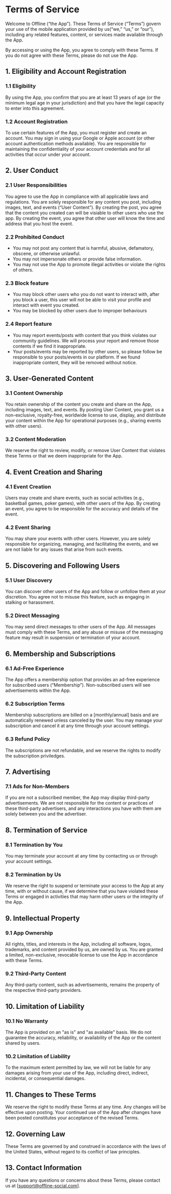 # Terms of Service

Welcome to Offline (“the App”). These Terms of Service (“Terms”) govern your use of the mobile application provided by us(“we,” “us,” or “our”), including any related features, content, or services made available through the App.

By accessing or using the App, you agree to comply with these Terms. If you do not agree with these Terms, please do not use the App.

## 1. Eligibility and Account Registration

### 1.1 Eligibility
By using the App, you confirm that you are at least 13 years of age (or the minimum legal age in your jurisdiction) and that you have the legal capacity to enter into this agreement.

### 1.2 Account Registration
To use certain features of the App, you must register and create an account. You may sign in using your Google or Apple account (or other account authentication methods available). You are responsible for maintaining the confidentiality of your account credentials and for all activities that occur under your account.

## 2. User Conduct

### 2.1 User Responsibilities
You agree to use the App in compliance with all applicable laws and regulations. You are solely responsible for any content you post, including images, text, and events (“User Content”). By creating the post, you agree that the content you created can will be visiable to other users who use the app. By creating the event, you agree that other user will know the time and address that you host the event.

### 2.2 Prohibited Conduct
- You may not post any content that is harmful, abusive, defamatory, obscene, or otherwise unlawful.
- You may not impersonate others or provide false information.
- You may not use the App to promote illegal activities or violate the rights of others.

### 2.3 Block feature
- You may block other users who you do not want to interact with, after you block a user, this user will not be able to visit your profile and interact with event you created.
- You may be blocked by other users due to improper behaviours

### 2.4 Report feature
- You may report events/posts with content that you think violates our community guidelines. We will process your report and remove those contents if we find it inappropriate.
- Your posts/events may be reported by other users, so please follow be responsible to your posts/events in our platform. If we found inappropriate content, they will be removed without notice.
  

## 3. User-Generated Content

### 3.1 Content Ownership
You retain ownership of the content you create and share on the App, including images, text, and events. By posting User Content, you grant us a non-exclusive, royalty-free, worldwide license to use, display, and distribute your content within the App for operational purposes (e.g., sharing events with other users).

### 3.2 Content Moderation
We reserve the right to review, modify, or remove User Content that violates these Terms or that we deem inappropriate for the App.

## 4. Event Creation and Sharing

### 4.1 Event Creation
Users may create and share events, such as social activities (e.g., basketball games, poker games), with other users of the App. By creating an event, you agree to be responsible for the accuracy and details of the event.

### 4.2 Event Sharing
You may share your events with other users. However, you are solely responsible for organizing, managing, and facilitating the events, and we are not liable for any issues that arise from such events.

## 5. Discovering and Following Users

### 5.1 User Discovery
You can discover other users of the App and follow or unfollow them at your discretion. You agree not to misuse this feature, such as engaging in stalking or harassment.

### 5.2 Direct Messaging
You may send direct messages to other users of the App. All messages must comply with these Terms, and any abuse or misuse of the messaging feature may result in suspension or termination of your account.

## 6. Membership and Subscriptions

### 6.1 Ad-Free Experience
The App offers a membership option that provides an ad-free experience for subscribed users (“Membership”). Non-subscribed users will see advertisements within the App.

### 6.2 Subscription Terms
Membership subscriptions are billed on a [monthly/annual] basis and are automatically renewed unless canceled by the user. You may manage your subscription and cancel it at any time through your account settings.

### 6.3 Refund Policy
The subscriptions are not refundable, and we reserve the rights to modify the subscription priviledges.

## 7. Advertising

### 7.1 Ads for Non-Members
If you are not a subscribed member, the App may display third-party advertisements. We are not responsible for the content or practices of these third-party advertisers, and any interactions you have with them are solely between you and the advertiser.

## 8. Termination of Service

### 8.1 Termination by You
You may terminate your account at any time by contacting us or through your account settings.

### 8.2 Termination by Us
We reserve the right to suspend or terminate your access to the App at any time, with or without cause, if we determine that you have violated these Terms or engaged in activities that may harm other users or the integrity of the App.

## 9. Intellectual Property

### 9.1 App Ownership
All rights, titles, and interests in the App, including all software, logos, trademarks, and content provided by us, are owned by us. You are granted a limited, non-exclusive, revocable license to use the App in accordance with these Terms.

### 9.2 Third-Party Content
Any third-party content, such as advertisements, remains the property of the respective third-party providers.

## 10. Limitation of Liability

### 10.1 No Warranty
The App is provided on an "as is" and "as available" basis. We do not guarantee the accuracy, reliability, or availability of the App or the content shared by users.

### 10.2 Limitation of Liability
To the maximum extent permitted by law, we will not be liable for any damages arising from your use of the App, including direct, indirect, incidental, or consequential damages.

## 11. Changes to These Terms
We reserve the right to modify these Terms at any time. Any changes will be effective upon posting. Your continued use of the App after changes have been posted constitutes your acceptance of the revised Terms.

## 12. Governing Law
These Terms are governed by and construed in accordance with the laws of the United States, without regard to its conflict of law principles.

## 13. Contact Information
If you have any questions or concerns about these Terms, please contact us at [support@offline-social.com].
